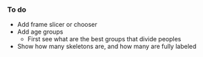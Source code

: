 ### To do

- Add frame slicer or chooser
- Add age groups
    - First see what are the best groups that divide peoples
- Show how many skeletons are, and how many are fully labeled